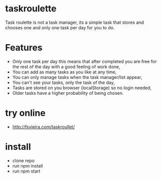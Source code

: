 # taskroulette

Task roulette is not a task manager, its a simple task that stores and chooses one and only one task per day for you to do.

# Features

* Only one task per day this means that after completed you are free for the rest of the day with a good feeling of work done,
* You can add as many tasks as you like at any time,
* You can only manage tasks when the task manager/list appear,
* You can't see your tasks, only the task of the day,
* Tasks are stored on you browser (localStorage) so no login needed,
* Older tasks have a higher probability of being chosen.

# try online
  * http://fsvieira.com/taskroullet/

# install

* clone repo
* run npm install
* run npm start

